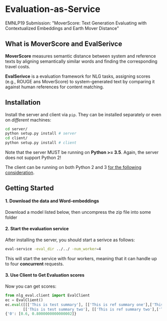 <h1 align="left">Evaluation-as-Service</h1>

<p align="left"> EMNLP19 Submission: "MoverScore: Text Generation Evaluating with Contextualized Embeddings and Earth Mover Distance" </p>

<h2 align="left">What is MoverScore and EvalSerivce</h2>

**MoverScore** measures semantic distance between system and reference texts by aligning semantically similar words and finding the corresponding travel costs.

**EvalSerivce** is a evaluation framework for NLG tasks, assigning scores (e.g., ROUGE ans MoverScore) to system-generated text by comparing it against human references for content matching.

<h2 align="left">Installation</h2>

Install the server and client via `pip`. They can be installed separately or even on *different* machines:
```bash
cd server/
python setup.py install # server
cd client/
python setup.py install # client
```

Note that the server MUST be running on **Python >= 3.5**. Again, the server does not support Python 2!

The client can be running on both Python 2 and 3 [for the following consideration](#q-can-i-run-it-in-python-2).

<h2 align="left">Getting Started</h2>

#### 1. Download the data and Word-embeddings 
Download a model listed below, then uncompress the zip file into some folder

#### 2. Start the evaluation service
After installing the server, you should start a serivce as follows:
```bash
eval-service -eval_dir ../../ -num_worker=4
```
This will start the service with four workers, meaning that it can handle up to four **concurrent** requests.

#### 3. Use Client to Get Evaluation scores
Now you can get scores:
```python
from nlg_eval.client import EvalClient
ec = EvalClient()
ec.eval([[['This is test summary'], [['This is ref summary one'],['This is ref summary two']], 'rouge_n'], 
        [['This is test summary two'], [['This is ref summary two'],['This is ref summary two']], 'rouge_n']])
{'0': [0.6, 0.8000000000000002]}
```

